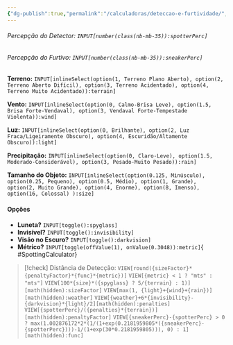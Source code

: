 ```yaml
---
{"dg-publish":true,"permalink":"/calculadoras/deteccao-e-furtividade/","title":"Calculadora de Detecção e Furtividade","created":"2024-08-17T10:43:47.820-03:00","updated":"2024-07-25T23:44:24.000-03:00"}
---
```



###### Percepção do Detector: `INPUT[number(class(nb-mb-35)):spotterPerc]`
###### Percepção do Furtivo: `INPUT[number(class(nb-mb-35)):sneakerPerc]`

**Terreno:** `INPUT[inlineSelect(option(1, Terreno Plano Aberto), option(2, Terreno Aberto Difícil), option(3, Terreno Acidentado), option(4, Terreno Muito Acidentado)):terrain]`

**Vento:** `INPUT[inlineSelect(option(0, Calmo-Brisa Leve), option(1.5, Brisa Forte-Vendaval), option(3, Vendaval Forte-Tempestade Violenta)):wind]`

**Luz:** `INPUT[inlineSelect(option(0, Brilhante), option(2, Luz Fraca/Ligeiramente Obscuro), option(4, Escuridão/Altamente Obscuro)):light]` 

**Precipitação:** `INPUT[inlineSelect(option(0, Claro-Leve), option(1.5, Moderado-Considerável), option(3, Pesado-Muito Pesado)):rain]`

**Tamanho do Objeto:** `INPUT[inlineSelect(option(0.125, Minúsculo), option(0.25, Pequeno), option(0.5, Médio), option(1, Grande), option(2, Muito Grande), option(4, Enorme), option(8, Imenso), option(16, Colossal) ):size]`

#### Opções
- **Luneta?** `INPUT[toggle():spyglass]`
- **Invisível?** `INPUT[toggle():invisibility]`
- **Visão no Escuro?**  `INPUT[toggle():darkvision]`
- **Métrico?** `INPUT[toggle(offValue(1), onValue(0.3048)):metric]`{ #SpottingCalculator}


> [!check] Distância de Detecção: `VIEW[round({sizeFactor}*{penaltyFactor}*{func}*{metric})]` `VIEW[{metric} < 1 ? "mts" : "mts"]`
> `VIEW[100*{size}*({spyglass} ? 5/{terrain} : 1)][math(hidden):sizeFactor]` `VIEW[max(1, {light}+{wind}+{rain})][math(hidden):weather]` `VIEW[{weather}+6*{invisibility}-{darkvision}*{light}/2][math(hidden):penalties]` `VIEW[{spotterPerc}/({penalties}*{terrain})][math(hidden):penaltyFactor]` `VIEW[{sneakerPerc}-{spotterPerc} > 0 ? max(1.002876172*2*(1/(1+exp(0.2181959805*({sneakerPerc}-{spotterPerc})))-1/(1+exp(30*0.2181959805))), 0) : 1][math(hidden):func]`
